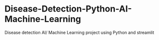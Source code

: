 # Disease-Detection-Python-AI-Machine-Learning
Disease detection AI/ Machine Learning project using Python and streamlit 

